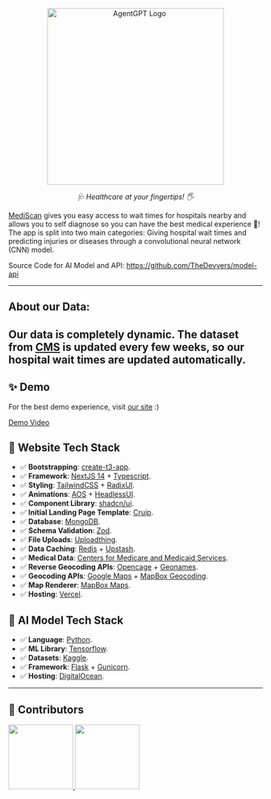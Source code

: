 <p align="center">
  <img src="https://i.imghippo.com/files/qIqc3187dJg.png" height="350" alt="AgentGPT Logo"/>
</p>
<p align="center">
  <em>🩺 Healthcare at your fingertips! 🖐   </em>
</p>

[MediScan](https://mediscan.care) gives you easy access to wait times for hospitals nearby and allows you to self diagnose so you can have the best medical experience 🚀!
The app is split into two main categories: Giving hospital wait times and predicting injuries or diseases through a convolutional neural network (CNN) model.

Source Code for AI Model and API: https://github.com/TheDevvers/model-api

---

## About our Data:

## Our data is completely dynamic. The dataset from [CMS](https://data.cms.gov/) is updated every few weeks, so our hospital wait times are updated automatically.

## ✨ Demo

For the best demo experience, visit [our site](https://mediscan.care) :)

[Demo Video](https://www.youtube.com/watch?v=gA-RCKCkT0I)

## 🚀 Website Tech Stack

- ✅ **Bootstrapping**: [create-t3-app](https://create.t3.gg).
- ✅ **Framework**: [NextJS 14](https://nextjs.org/) + [Typescript](https://www.typescriptlang.org/).
- ✅ **Styling**: [TailwindCSS](https://tailwindcss.com) + [RadixUI](https://www.radix-ui.com/).
- ✅ **Animations**: [AOS](https://michalsnik.github.io/aos/) + [HeadlessUI](https://headlessui.com/).
- ✅ **Component Library**: [shadcn/ui](https://ui.shadcn.com/).
- ✅ **Initial Landing Page Template**: [Cruip](https://cruip.com/).
- ✅ **Database**: [MongoDB](https://www.mongodb.com/).
- ✅ **Schema Validation**: [Zod](https://zod.dev/).
- ✅ **File Uploads**: [Uploadthing](https://uploadthing.com/).
- ✅ **Data Caching**: [Redis](https://redis.com/) + [Upstash](https://upstash.com/).
- ✅ **Medical Data**: [Centers for Medicare and Medicaid Services](https://data.cms.gov/).
- ✅ **Reverse Geocoding APIs**: [Opencage](https://opencagedata.com/) + [Geonames](https://www.geonames.org/export/web-services.html).
- ✅ **Geocoding APIs**: [Google Maps](https://developers.google.com/maps) + [MapBox Geocoding](https://docs.mapbox.com/api/search/geocoding/).
- ✅ **Map Renderer**: [MapBox Maps](https://www.mapbox.com/maps).
- ✅ **Hosting**: [Vercel](https://vercel.com/).

## 🤖 AI Model Tech Stack

- ✅ **Language**: [Python](https://www.python.org/).
- ✅ **ML Library**: [Tensorflow](https://www.tensorflow.org/).
- ✅ **Datasets**: [Kaggle](https://www.kaggle.com/).
- ✅ **Framework**: [Flask](https://flask.palletsprojects.com/en/2.0.x/) + [Gunicorn](https://gunicorn.org/).
- ✅ **Hosting**: [DigitalOcean](https://www.digitalocean.com/).

---

## 🙌 Contributors

<a href="https://github.com/mediscan-tech/www/graphs/contributors"> <img height="128" src="https://avatars.githubusercontent.com/u/67123306?v=4"/></a><a href="https://github.com/mediscan-tech/model-api/graphs/contributors"> <img height="128" src="https://avatars.githubusercontent.com/u/67066931?v=4"/></a>
